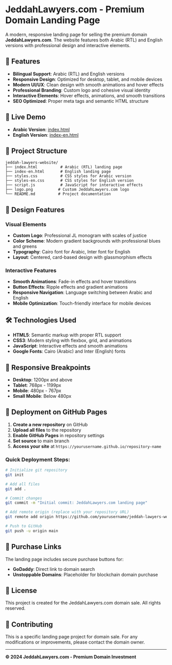 # JeddahLawyers.com - Premium Domain Landing Page

A modern, responsive landing page for selling the premium domain **JeddahLawyers.com**. The website features both Arabic (RTL) and English versions with professional design and interactive elements.

## 🌟 Features

- **Bilingual Support**: Arabic (RTL) and English versions
- **Responsive Design**: Optimized for desktop, tablet, and mobile devices
- **Modern UI/UX**: Clean design with smooth animations and hover effects
- **Professional Branding**: Custom logo and cohesive visual identity
- **Interactive Elements**: Hover effects, animations, and smooth transitions
- **SEO Optimized**: Proper meta tags and semantic HTML structure

## 🚀 Live Demo

- **Arabic Version**: [index.html](index.html)
- **English Version**: [index-en.html](index-en.html)

## 📁 Project Structure

```
jeddah-lawyers-website/
├── index.html          # Arabic (RTL) landing page
├── index-en.html       # English landing page
├── styles.css          # CSS styles for Arabic version
├── styles-en.css       # CSS styles for English version
├── script.js           # JavaScript for interactive effects
├── logo.png           # Custom JeddahLawyers.com logo
└── README.md          # Project documentation
```

## 🎨 Design Features

### Visual Elements
- **Custom Logo**: Professional JL monogram with scales of justice
- **Color Scheme**: Modern gradient backgrounds with professional blues and greens
- **Typography**: Cairo font for Arabic, Inter font for English
- **Layout**: Centered, card-based design with glassmorphism effects

### Interactive Features
- **Smooth Animations**: Fade-in effects and hover transitions
- **Button Effects**: Ripple effects and gradient animations
- **Responsive Navigation**: Language switching between Arabic and English
- **Mobile Optimization**: Touch-friendly interface for mobile devices

## 🛠️ Technologies Used

- **HTML5**: Semantic markup with proper RTL support
- **CSS3**: Modern styling with flexbox, grid, and animations
- **JavaScript**: Interactive effects and smooth animations
- **Google Fonts**: Cairo (Arabic) and Inter (English) fonts

## 📱 Responsive Breakpoints

- **Desktop**: 1200px and above
- **Tablet**: 768px - 1199px
- **Mobile**: 480px - 767px
- **Small Mobile**: Below 480px

## 🚀 Deployment on GitHub Pages

1. **Create a new repository** on GitHub
2. **Upload all files** to the repository
3. **Enable GitHub Pages** in repository settings
4. **Set source** to main branch
5. **Access your site** at `https://yourusername.github.io/repository-name`

### Quick Deployment Steps:

```bash
# Initialize git repository
git init

# Add all files
git add .

# Commit changes
git commit -m "Initial commit: JeddahLawyers.com landing page"

# Add remote origin (replace with your repository URL)
git remote add origin https://github.com/yourusername/jeddah-lawyers-website.git

# Push to GitHub
git push -u origin main
```

## 🔗 Purchase Links

The landing page includes secure purchase buttons for:
- **GoDaddy**: Direct link to domain search
- **Unstoppable Domains**: Placeholder for blockchain domain purchase

## 📄 License

This project is created for the JeddahLawyers.com domain sale. All rights reserved.

## 🤝 Contributing

This is a specific landing page project for domain sale. For any modifications or improvements, please contact the domain owner.

---

**© 2024 JeddahLawyers.com - Premium Domain Investment**

